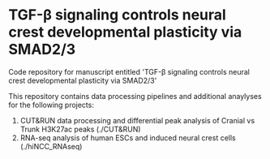 # TGF-β signaling controls neural crest developmental plasticity via SMAD2/3
Code repository for manuscript entitled 'TGF-β signaling controls neural crest developmental plasticity via SMAD2/3'

This repository contains data processing pipelines and additional anaylyses for the following projects:
  1. CUT&RUN data processing and differential peak analysis of Cranial vs Trunk H3K27ac peaks (./CUT&RUN)
  2. RNA-seq analysis of human ESCs and induced neural crest cells (./hiNCC_RNAseq)
